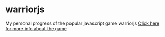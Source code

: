 # warriorjs
My personal progress of the popular javascript game warriorjs
[Click here for more info about the game](https://warrior.js.org/en/)
